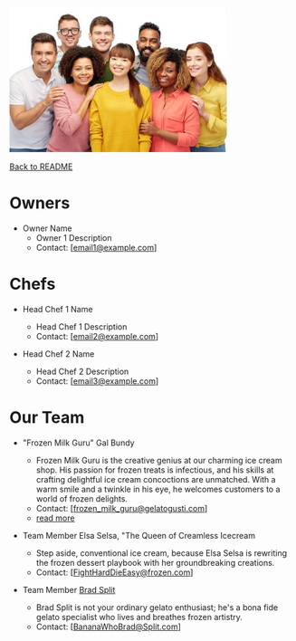 ![Logo team smiling](./Photos/team_smiling_image.jpg)

[Back to README](README.md)

# Owners

- Owner Name
    - Owner 1 Description
    - Contact: [email1@example.com]

# Chefs

- Head Chef 1 Name
    - Head Chef 1 Description
    - Contact: [email2@example.com]

- Head Chef 2 Name
    - Head Chef 2 Description
    - Contact: [email3@example.com]

# Our Team

- "Frozen Milk Guru" Gal Bundy 
    - Frozen Milk Guru is the creative genius at our charming ice cream shop. His passion for frozen treats is infectious, and his skills at crafting delightful ice cream concoctions are unmatched. With a warm smile and a twinkle in his eye, he welcomes customers to a world of frozen delights.
    - Contact: [frozen_milk_guru@gelatogusti.com]
    - [read more](FrozenMilkGuru.md)

- Team Member Elsa Selsa, "The Queen of Creamless Icecream
    - Step aside, conventional ice cream, because Elsa Selsa is rewriting the frozen dessert playbook with her groundbreaking creations.
    - Contact: [FightHardDieEasy@frozen.com]

- Team Member [Brad Split](Authored/Brad%20Split.md)
    - Brad Split is not your ordinary gelato enthusiast; he's a bona fide gelato specialist who lives and breathes frozen artistry.
    - Contact: [BananaWhoBrad@Split.com]

